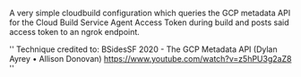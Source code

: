 A very simple cloudbuild configuration which queries the GCP metadata API for the Cloud Build Service Agent Access Token during build and posts said access token to an ngrok endpoint.

''
Technique credited to:
BSidesSF 2020 - The GCP Metadata API (Dylan Ayrey • Allison Donovan)
https://www.youtube.com/watch?v=z5hPU3g2aZ8
''
